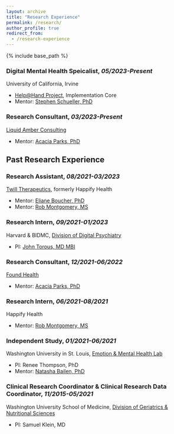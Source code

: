 ```yaml
---
layout: archive
title: "Research Experience"
permalink: /research/
author_profile: true
redirect_from:
  - /research-experience
---
```


{% include base_path %}
### Digital Mental Health Speicalist, _05/2023-Present_  
University of California, Irvine
  * [Help@Hand Project](https://helpathandca.org/), Implementation Core
  * Mentor: [Stephen Schueller, PhD](https://faculty.sites.uci.edu/schueller/)

### Research Consultant, _03/2023-Present_
[Liquid Amber Consulting](https://liquidamber.consulting)
  * Mentor: [Acacia Parks, PhD](https://www.linkedin.com/in/acacia-parks-3088ba5)

## Past Research Experience
### Research Assistant, _08/2021-03/2023_
[Twill Therapeutics](https://www.twill.health), formerly Happify Health   
  * Mentor: [Eliane Boucher, PhD](https://www.linkedin.com/in/eliane-boucher-092816181)
  * Mentor: [Rob Montgomery, MS](https://www.linkedin.com/in/rob-montgomery-ma-868668b7)

### Research Intern, _09/2021-01/2023_
Harvard & BIDMC, [Division of Digital Psychiatry](https://www.digitalpsych.org/)
  * PI: [John Torous, MD MBI](https://www.linkedin.com/in/johntorous)
 
### Research Consultant, _12/2021-06/2022_
[Found Health](https://www.joinfound.com)
  * Mentor: [Acacia Parks, PhD](https://www.linkedin.com/in/acacia-parks-3088ba5)

### Research Intern, _06/2021-08/2021_    
Happify Health
  * Mentor: [Rob Montgomery, MS](https://www.linkedin.com/in/rob-montgomery-ma-868668b7)

### Independent Study, _01/2021-06/2021_
Washington University in St. Louis, [Emotion & Mental Health Lab](https://sites.wustl.edu/emotionlab)
  * PI: Renee Thompson, PhD
  * Mentor: [Natasha Bailen, PhD](https://www.linkedin.com/in/natasha-bailen-98086325)

### Clinical Research Coordinator & Clinical Research Data Coordinator, _11/2015-05/2021_
Washington University School of Medicine, [Division of Geriatrics & Nutritional Sciences](https://gns.wustl.edu)
  * PI: Samuel Klein, MD
